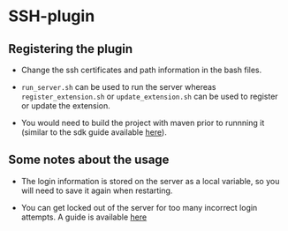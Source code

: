 # SSH-plugin

## Registering the plugin

- Change the ssh certificates and path information in the bash files. 

- `run_server.sh` can be used to run the server whereas `register_extension.sh` or `update_extension.sh` can be used to register or update the extension. 

- You would need to build the project with maven prior to runnning it (similar to the sdk guide available [here](https://code.vmware.com/docs/9681/developing-remote-plug-ins-with-the-vsphere-client-sdk--6-7-u3-/GUID-0F420ECA-B6B7-4A0F-87F2-724EE61DD067.html)).

## Some notes about the usage

- The login information is stored on the server as a local variable, so you will need to save it again when restarting. 

- You can get locked out of the server for too many incorrect login attempts. A guide is available [here](https://communities.vmware.com/thread/594712)
